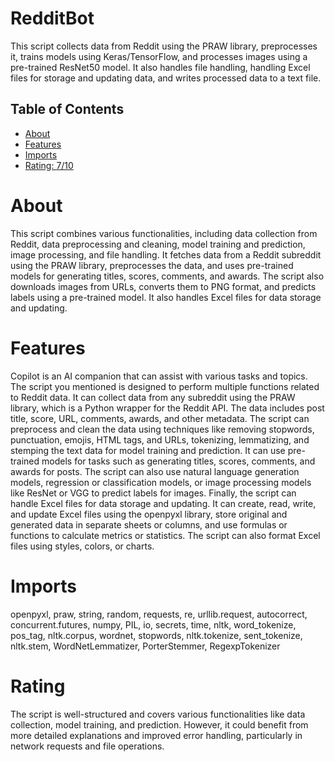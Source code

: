 # RedditBot

This script collects data from Reddit using the PRAW library, preprocesses it, trains models using Keras/TensorFlow, and processes images using a pre-trained ResNet50 model. It also handles file handling, handling Excel files for storage and updating data, and writes processed data to a text file.

## Table of Contents

- [About](#about)
- [Features](#features)
- [Imports](#Imports)
- [Rating: 7/10](#Rating)
  
# About

This script combines various functionalities, including data collection from Reddit, data preprocessing and cleaning, model training and prediction, image processing, and file handling. It fetches data from a Reddit subreddit using the PRAW library, preprocesses the data, and uses pre-trained models for generating titles, scores, comments, and awards. The script also downloads images from URLs, converts them to PNG format, and predicts labels using a pre-trained model. It also handles Excel files for data storage and updating.

# Features

Copilot is an AI companion that can assist with various tasks and topics. The script you mentioned is designed to perform multiple functions related to Reddit data. It can collect data from any subreddit using the PRAW library, which is a Python wrapper for the Reddit API. The data includes post title, score, URL, comments, awards, and other metadata.
The script can preprocess and clean the data using techniques like removing stopwords, punctuation, emojis, HTML tags, and URLs, tokenizing, lemmatizing, and stemping the text data for model training and prediction. It can use pre-trained models for tasks such as generating titles, scores, comments, and awards for posts. The script can also use natural language generation models, regression or classification models, or image processing models like ResNet or VGG to predict labels for images.
Finally, the script can handle Excel files for data storage and updating. It can create, read, write, and update Excel files using the openpyxl library, store original and generated data in separate sheets or columns, and use formulas or functions to calculate metrics or statistics. The script can also format Excel files using styles, colors, or charts.

# Imports

openpyxl, praw, string, random, requests, re, urllib.request, autocorrect, concurrent.futures, numpy, PIL, io, secrets, time, nltk, word_tokenize, pos_tag, nltk.corpus, wordnet, stopwords, nltk.tokenize, sent_tokenize, nltk.stem, WordNetLemmatizer, PorterStemmer, RegexpTokenizer

# Rating

The script is well-structured and covers various functionalities like data collection, model training, and prediction. However, it could benefit from more detailed explanations and improved error handling, particularly in network requests and file operations.
